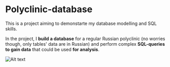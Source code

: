 # Polyclinic-database
This is a project aiming to demonstarte my database modelling and SQL skills.

In the project, I **build a database** for a regular Russian polyclinic (no worries though, only tables' data are in Russian) and perform complex **SQL-queries to gain data** that could be used **for analysis**.

![Alt text](relative%20path/to/img.jpg?raw=true "Title")

